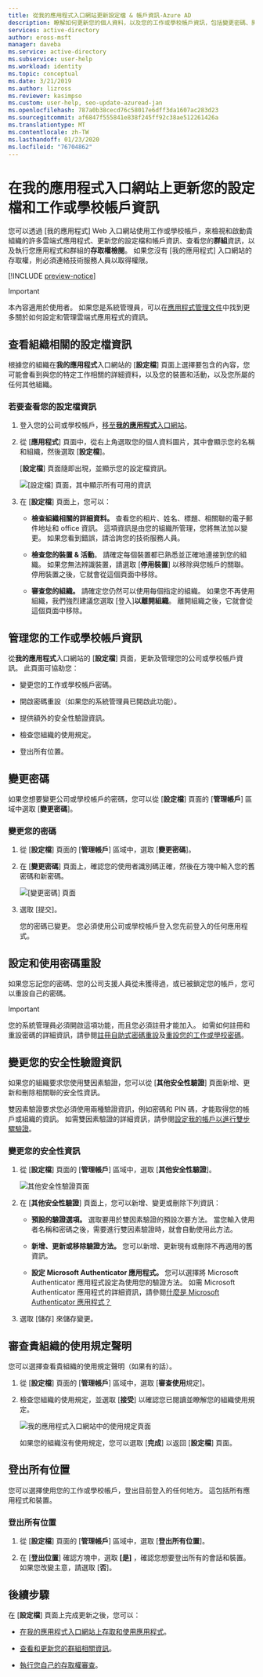 ```yaml
---
title: 從我的應用程式入口網站更新設定檔 & 帳戶資訊-Azure AD
description: 瞭解如何更新您的個人資料，以及您的工作或學校帳戶資訊，包括變更密碼、開啟密碼重設、更新安全性驗證方法、查看貴組織的使用規定聲明，以及登出您已使用工作或學校帳戶登入的任何位置。
services: active-directory
author: eross-msft
manager: daveba
ms.service: active-directory
ms.subservice: user-help
ms.workload: identity
ms.topic: conceptual
ms.date: 3/21/2019
ms.author: lizross
ms.reviewer: kasimpso
ms.custom: user-help, seo-update-azuread-jan
ms.openlocfilehash: 787a0b38cecd76c58017e6dff3da1607ac283d23
ms.sourcegitcommit: af6847f555841e838f245ff92c38ae512261426a
ms.translationtype: MT
ms.contentlocale: zh-TW
ms.lasthandoff: 01/23/2020
ms.locfileid: "76704862"
---
```

# <a name="update-your-profile-and-work-or-school-account-information-on-the-my-apps-portal"></a>在我的應用程式入口網站上更新您的設定檔和工作或學校帳戶資訊

您可以透過 [我的應用程式] Web 入口網站使用工作或學校帳戶，來檢視和啟動貴組織的許多雲端式應用程式、更新您的設定檔和帳戶資訊、查看您的**群組**資訊，以及執行您應用程式和群組的**存取權檢閱**。 如果您沒有 [我的應用程式] 入口網站的存取權，則必須連絡技術服務人員以取得權限。

[!INCLUDE [preview-notice](../../../includes/active-directory-end-user-my-apps-portal.md)]

>[!Important]
>本內容適用於使用者。 如果您是系統管理員，可以在[應用程式管理文件](https://docs.microsoft.com/azure/active-directory/manage-apps)中找到更多關於如何設定和管理雲端式應用程式的資訊。

## <a name="view-your-organization-related-profile-information"></a>查看組織相關的設定檔資訊

根據您的組織在**我的應用程式**入口網站的 [**設定檔**] 頁面上選擇要包含的內容，您可能會看到與您的特定工作相關的詳細資料，以及您的裝置和活動，以及您所屬的任何其他組織。

### <a name="to-view-your-profile-information"></a>若要查看您的設定檔資訊

1. 登入您的公司或學校帳戶，[移至**我的應用程式**入口網站](my-apps-portal-end-user-access.md)。

2. 從 [**應用程式**] 頁面中，從右上角選取您的個人資料圖片，其中會顯示您的名稱和組織，然後選取 [**設定檔**]。

    [**設定檔**] 頁面隨即出現，並顯示您的設定檔資訊。

    ![[設定檔] 頁面，其中顯示所有可用的資訊](media/my-apps-portal/my-apps-portal-profile-page.png)

3. 在 [**設定檔**] 頁面上，您可以：

    - **檢查組織相關的詳細資料。** 查看您的相片、姓名、標題、相關聯的電子郵件地址和 office 資訊。 這項資訊是由您的組織所管理，您將無法加以變更。 如果您看到錯誤，請洽詢您的技術服務人員。

    - **檢查您的裝置 & 活動**。 請確定每個裝置都已熟悉並正確地連接到您的組織。 如果您無法辨識裝置，請選取 [**停用裝置**] 以移除與您帳戶的關聯。 停用裝置之後，它就會從這個頁面中移除。

    - **審查您的組織。** 請確定您仍然可以使用每個指定的組織。 如果您不再使用組織，我們強烈建議您選取 [登入]**以離開組織**。 離開組織之後，它就會從這個頁面中移除。

## <a name="manage-your-work-or-school-account-information"></a>管理您的工作或學校帳戶資訊

從**我的應用程式**入口網站的 [**設定檔**] 頁面，更新及管理您的公司或學校帳戶資訊。 此頁面可協助您：

- 變更您的工作或學校帳戶密碼。

- 開啟密碼重設（如果您的系統管理員已開啟此功能）。

- 提供額外的安全性驗證資訊。

- 檢查您組織的使用規定。

- 登出所有位置。

## <a name="change-your-password"></a>變更密碼

如果您想要變更公司或學校帳戶的密碼，您可以從 [**設定檔**] 頁面的 [**管理帳戶**] 區域中選取 [**變更密碼**]。

### <a name="to-change-your-password"></a>變更您的密碼

1. 從 [**設定檔**] 頁面的 [**管理帳戶**] 區域中，選取 [**變更密碼**]。

2. 在 [**變更密碼**] 頁面上，確認您的使用者識別碼正確，然後在方塊中輸入您的舊密碼和新密碼。

    ![[變更密碼] 頁面](media/my-apps-portal/my-apps-portal-change-password-page.png)

3. 選取 [提交]。

    您的密碼已變更。 您必須使用公司或學校帳戶登入您先前登入的任何應用程式。

## <a name="set-up-and-use-password-reset"></a>設定和使用密碼重設

如果您忘記您的密碼、您的公司支援人員從未獲得過，或已被鎖定您的帳戶，您可以重設自己的密碼。

>[!Important]
>您的系統管理員必須開啟這項功能，而且您必須註冊才能加入。 如需如何註冊和重設密碼的詳細資訊，請參閱[註冊自助式密碼重設](active-directory-passwords-reset-register.md)及[重設您的工作或學校密碼](active-directory-passwords-update-your-own-password.md)。

## <a name="change-your-security-verification-information"></a>變更您的安全性驗證資訊

如果您的組織要求您使用雙因素驗證，您可以從 [**其他安全性驗證**] 頁面新增、更新和刪除相關聯的安全性資訊。

雙因素驗證要求您必須使用兩種驗證資訊，例如密碼和 PIN 碼，才能取得您的帳戶或組織的資訊。 如需雙因素驗證的詳細資訊，請參閱[設定我的帳戶以進行雙步驟驗證](multi-factor-authentication-end-user-first-time.md)。

### <a name="to-change-your-security-information"></a>變更您的安全性資訊

1. 從 [**設定檔**] 頁面的 [**管理帳戶**] 區域中，選取 [**其他安全性驗證**]。

    ![其他安全性驗證頁面](media/my-apps-portal/my-apps-portal-additional-verification-page.png)

2. 在 [**其他安全性驗證**] 頁面上，您可以新增、變更或刪除下列資訊：

    - **預設的驗證選項。** 選取要用於雙因素驗證的預設次要方法。 當您輸入使用者名稱和密碼之後，需要進行雙因素驗證時，就會自動使用此方法。

    - **新增、更新或移除驗證方法。** 您可以新增、更新現有或刪除不再適用的舊資訊。

    - **設定 Microsoft Authenticator 應用程式。** 您可以選擇將 Microsoft Authenticator 應用程式設定為使用您的驗證方法。 如需 Microsoft Authenticator 應用程式的詳細資訊，請參閱[什麼是 Microsoft Authenticator 應用程式？](user-help-auth-app-overview.md)

3. 選取 [儲存] 來儲存變更。

## <a name="review-your-organizations-terms-of-use-statement"></a>審查貴組織的使用規定聲明

您可以選擇查看貴組織的使用規定聲明（如果有的話）。

1. 從 [**設定檔**] 頁面的 [**管理帳戶**] 區域中，選取 [**審查使用**規定]。

2. 檢查您組織的使用規定，並選取 [**接受**] 以確認您已閱讀並瞭解您的組織使用規定。

    ![我的應用程式入口網站中的使用規定頁面](media/my-apps-portal/my-apps-portal-tou-page.png)

    如果您的組織沒有使用規定，您可以選取 [**完成**] 以返回 [**設定檔**] 頁面。

## <a name="sign-out-of-everywhere"></a>登出所有位置

您可以選擇使用您的工作或學校帳戶，登出目前登入的任何地方。 這包括所有應用程式和裝置。

### <a name="to-sign-out-of-everywhere"></a>登出所有位置

1. 從 [**設定檔**] 頁面的 [**管理帳戶**] 區域中，選取 [**登出所有位置**]。

2. 在 [**登出位置**] 確認方塊中，選取 **[是]** ，確認您想要登出所有的會話和裝置。 如果您改變主意，請選取 [**否**]。

## <a name="next-steps"></a>後續步驟

在 [**設定檔**] 頁面上完成更新之後，您可以：

- [在我的應用程式入口網站上存取和使用應用程式](my-apps-portal-end-user-access.md)。

- [查看和更新您的群組相關資訊](my-apps-portal-end-user-groups.md)。

- [執行您自己的存取權審查](my-apps-portal-end-user-access-reviews.md)。
